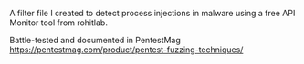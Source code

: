 A filter file I created to detect process injections in malware using a free API Monitor tool from rohitlab. 

Battle-tested and documented in PentestMag
https://pentestmag.com/product/pentest-fuzzing-techniques/
